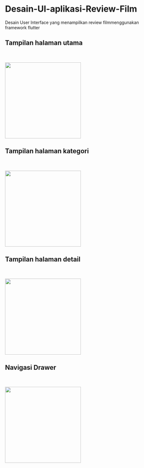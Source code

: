 # D e s a i n - U I - a p l i k a s i - R e v i e w - F i l m 
Desain User Interface yang menampilkan review film menggunakan framework flutter<br>

## Tampilan halaman utama
<br><br><img src="https://github.com/Arvin-AM/Desain-UI-aplikasi-Review-Film/edit/main/" width="250"/><br>

## Tampilan halaman kategori
<br><br><img src="https://github.com/Arvin-AM/Desain-UI-aplikasi-Review-Film/edit/main/" width="250"/><br>

## Tampilan halaman detail
<br><br><img src="https://github.com/Arvin-AM/Desain-UI-aplikasi-Review-Film/edit/main/" width="250"/><br>

## Navigasi Drawer
<br><br><img src="https://github.com/Arvin-AM/Desain-UI-aplikasi-Review-Film/edit/main/" width="250"/><br>
